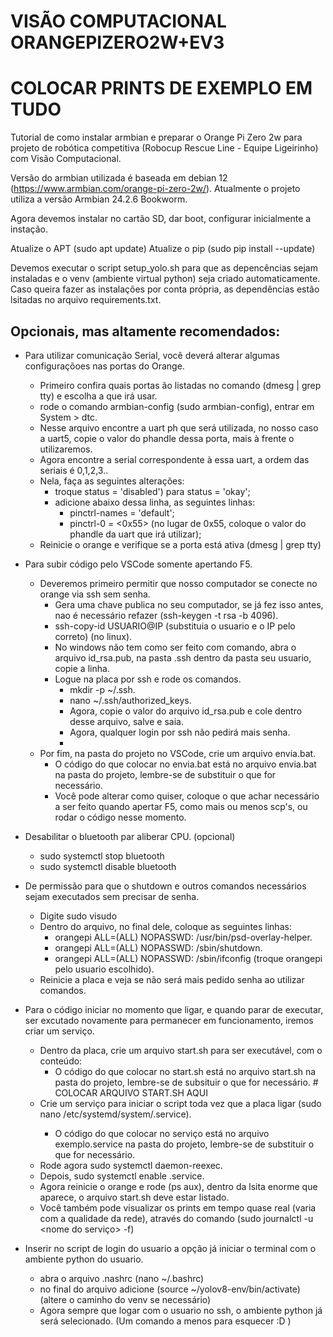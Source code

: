 # VISÃO COMPUTACIONAL ORANGEPIZERO2W+EV3
# COLOCAR PRINTS DE EXEMPLO EM TUDO

Tutorial de como instalar armbian e preparar o Orange Pi Zero 2w para projeto de robótica competitiva (Robocup Rescue Line - Equipe Ligeirinho) com Visão Computacional.

Versão do armbian utilizada é baseada em debian 12 (https://www.armbian.com/orange-pi-zero-2w/). Atualmente o projeto utiliza a versão Armbian 24.2.6 Bookworm.

Agora devemos instalar no cartão SD, dar boot, configurar inicialmente a instação.

Atualize o APT (sudo apt update)
Atualize o pip (sudo pip install --update)

Devemos executar o script setup_yolo.sh para que as depencências sejam instaladas e o venv (ambiente virtual python) seja criado automaticamente.
Caso queira fazer as instalações por conta própria, as dependências estão lsitadas no arquivo requirements.txt.

## Opcionais, mas altamente recomendados:

- Para utilizar comunicação Serial, você deverá alterar algumas configuraçõoes nas portas do Orange.
  - Primeiro confira quais portas ão listadas no comando (dmesg | grep tty) e escolha a que irá usar.
  - rode o comando armbian-config (sudo armbian-config), entrar em System > dtc.
  - Nesse arquivo encontre a uart ph que será utilizada, no nosso caso a uart5, copie o valor do phandle dessa porta, mais à frente o utilizaremos.
  - Agora encontre a serial correspondente à essa uart, a ordem das seriais é 0,1,2,3..
  - Nela, faça as seguintes alterações:
    - troque status = 'disabled') para status = 'okay';
    - adicione abaixo dessa linha, as seguintes linhas:
      - pinctrl-names = 'default';
      - pinctrl-0 = <0x55> (no lugar de 0x55, coloque o valor do phandle da uart que irá utilizar);
  - Reinicie o orange e verifique se a porta está ativa (dmesg | grep tty)

- Para subir código pelo VSCode somente apertando F5.
  - Deveremos primeiro permitir que nosso computador se conecte no orange via ssh sem senha.
    - Gera uma chave publica no seu computador, se já fez isso antes, nao é necessário refazer (ssh-keygen -t rsa -b 4096).
    - ssh-copy-id USUARIO@IP (substituia o usuario e o IP pelo correto) (no linux).
    - No windows não tem como ser feito com comando, abra o arquivo id_rsa.pub, na pasta .ssh dentro da pasta seu usuario, copie a linha.
    - Logue na placa por ssh e rode os comandos.
      - mkdir -p ~/.ssh.
      - nano ~/.ssh/authorized_keys.
      - Agora, copie o valor do arquivo id_rsa.pub e cole dentro desse arquivo, salve e saia.
      - Agora, qualquer login por ssh não pedirá mais senha.
      - 
  - Por fim, na pasta do projeto no VSCode, crie um arquivo envia.bat.
    - O código do que colocar no envia.bat está no arquivo envia.bat na pasta do projeto, lembre-se de substituir o que for necessário.
    - Você pode alterar como quiser, coloque o que achar necessário a ser feito quando apertar F5, como mais ou menos scp's, ou rodar o código nesse momento.

- Desabilitar o bluetooth par aliberar CPU. (opcional)
  - sudo systemctl stop bluetooth
  - sudo systemctl disable bluetooth


- De permissão para que o shutdown e outros comandos necessários sejam executados sem precisar de senha. 
  - Digite sudo visudo
  - Dentro do arquivo, no final dele, coloque as seguintes linhas:
    - orangepi ALL=(ALL) NOPASSWD: /usr/bin/psd-overlay-helper.
    - orangepi ALL=(ALL) NOPASSWD: /sbin/shutdown.
    - orangepi ALL=(ALL) NOPASSWD: /sbin/ifconfig (troque orangepi pelo usuario escolhido).
  - Reinicie a placa e veja se não será mais pedido senha ao utilizar comandos.
 
- Para o código iniciar no momento que ligar, e quando parar de executar, ser excutado novamente para permanecer em funcionamento, iremos criar um serviço.
  - Dentro da placa, crie um arquivo start.sh para ser executável, com o conteúdo:
    - O código do que colocar no start.sh está no arquivo start.sh na pasta do projeto, lembre-se de subsituir o que for necessário. # COLOCAR ARQUIVO START.SH AQUI
  - Crie um serviço para iniciar o script toda vez que a placa ligar (sudo nano /etc/systemd/system/<nome que quiser>.service).
    - O código do que colocar no serviço está no arquivo exemplo.service na pasta do projeto, lembre-se de substituir o que for necessário.
  - Rode agora sudo systemctl daemon-reexec.
  - Depois, sudo systemctl enable <nome que deseja no servio>.service.
  - Agora reinicie o orange e rode (ps aux), dentro da lsita enorme que aparece, o arquivo start.sh deve estar listado.
  - Você também pode visualizar os prints em tempo quase real (varia com a qualidade da rede), através do comando (sudo journalctl -u <nome do serviço> -f) 

- Inserir no script de login do usuario a opção já iniciar o terminal com o ambiente python do usuario.
  - abra o arquivo .nashrc (nano ~/.bashrc)
  - no final do arquivo adicione (source ~/yolov8-env/bin/activate) (altere o caminho do venv se necessário)
  - Agora sempre que logar com o usuario no ssh, o ambiente python já será selecionado. (Um comando a menos para esquecer :D )


